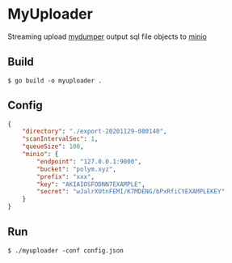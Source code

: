 # MyUploader

Streaming upload [mydumper](https://github.com/maxbube/mydumper) output sql file objects to [minio](https://github.com/minio/minio)

## Build

```shell
$ go build -o myuploader .
```

## Config

```json
{
    "directory": "./export-20201129-080140",
    "scanIntervalSec": 1, 
    "queueSize": 100,
    "minio": {
        "endpoint": "127.0.0.1:9000",
        "bucket": "polym.xyz",
        "prefix": "xxx",
        "key": "AKIAIOSFODNN7EXAMPLE",
        "secret": "wJalrXUtnFEMI/K7MDENG/bPxRfiCYEXAMPLEKEY"
    }
}
```

## Run

```shell
$ ./myuploader -conf config.json
```
